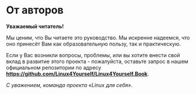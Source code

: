 # От авторов

**Уважаемый читатель!**

Мы ценим, что Вы читаете это руководство. Мы искренне надеемся, что оно принесёт Вам как образовательную пользу, так и практическую.

Если у Вас возникли вопросы, проблемы, или вы хотите внести свой вклад в развитие этого проекта - пожалуйста, оставьте запрос в нашем официальном репозитории по адресу **https://github.com/Linux4Yourself/Linux4Yourself.Book**.

*С уважением, команда проекта «Linux для себя».*
